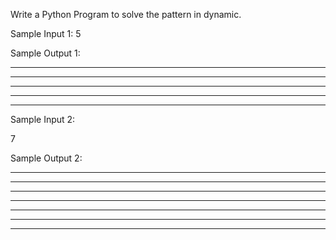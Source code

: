 Write a Python Program to solve the pattern in dynamic.

Sample Input 1:
5

Sample Output 1:

*****

*****

*****

*****

*****

Sample Input 2:

7

Sample Output 2:

*******

*******

*******

*******

*******

*******

*******
